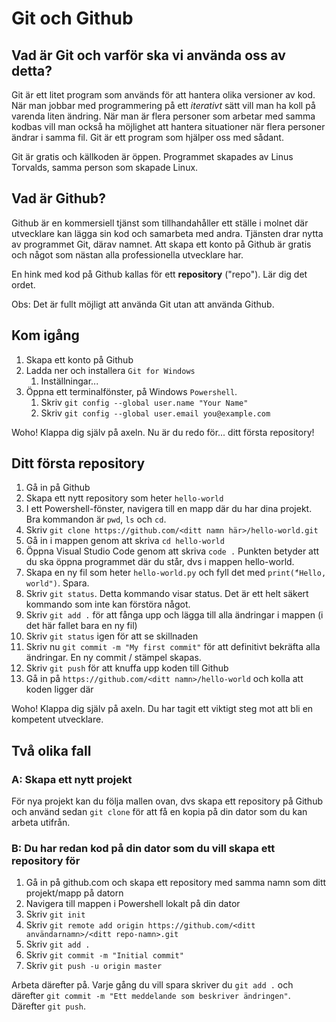 # Git och Github
## Vad är Git och varför ska vi använda oss av detta?
Git är ett litet program som används för att hantera olika versioner av kod. När man jobbar med programmering på ett *iterativt* sätt vill man ha koll på varenda liten ändring. När man är flera personer som arbetar med samma kodbas vill man också ha möjlighet att hantera situationer när flera personer ändrar i samma fil. Git är ett program som hjälper oss med sådant.

Git är gratis och källkoden är öppen. Programmet skapades av Linus Torvalds, samma person som skapade Linux.

## Vad är Github?
Github är en kommersiell tjänst som tillhandahåller ett ställe i molnet där utvecklare kan lägga sin kod och samarbeta med andra. Tjänsten drar nytta av programmet Git, därav namnet. Att skapa ett konto på Github är gratis och något som nästan alla professionella utvecklare har.

En hink med kod på Github kallas för ett **repository** ("repo"). Lär dig det ordet.

Obs: Det är fullt möjligt att använda Git utan att använda Github.

## Kom igång
1. Skapa ett konto på Github
2. Ladda ner och installera `Git for Windows`
   1. Inställningar...
3. Öppna ett terminalfönster, på Windows `Powershell`.
   1. Skriv `git config --global user.name "Your Name"`
   2. Skriv `git config --global user.email you@example.com`

Woho! Klappa dig själv på axeln. Nu är du redo för... ditt första repository!

## Ditt första repository
1. Gå in på Github
2. Skapa ett nytt repository som heter `hello-world`
3. I ett Powershell-fönster, navigera till en mapp där du har dina projekt. Bra kommandon är `pwd`, `ls` och `cd`.
4. Skriv `git clone https://github.com/<ditt namn här>/hello-world.git`
5. Gå in i mappen genom att skriva `cd hello-world`
6. Öppna Visual Studio Code genom att skriva `code .` Punkten betyder att du ska öppna programmet där du står, dvs i mappen hello-world.
7. Skapa en ny fil som heter `hello-world.py` och fyll det med `print(̈́"Hello, world")`. Spara.
8. Skriv `git status`. Detta kommando visar status. Det är ett helt säkert kommando som inte kan förstöra något.
9. Skriv `git add .` för att fånga upp och lägga till alla ändringar i mappen (i det här fallet bara en ny fil)
10. Skriv `git status` igen för att se skillnaden
11. Skriv nu `git commit -m "My first commit"` för att definitivt bekräfta alla ändringar. En ny commit / stämpel skapas.
12. Skriv `git push` för att knuffa upp koden till Github
13. Gå in på `https://github.com/<ditt namn>/hello-world` och kolla att koden ligger där

Woho! Klappa dig själv på axeln. Du har tagit ett viktigt steg mot att bli en kompetent utvecklare.

## Två olika fall

### A: Skapa ett nytt projekt
För nya projekt kan du följa mallen ovan, dvs skapa ett repository på Github och använd sedan `git clone` för att få en kopia på din dator som du kan arbeta utifrån.

### B: Du har redan kod på din dator som du vill skapa ett repository för
1. Gå in på github.com och skapa ett repository med samma namn som ditt projekt/mapp på datorn
2. Navigera till mappen i Powershell lokalt på din dator
3. Skriv `git init`
4. Skriv `git remote add origin https://github.com/<ditt användarnamn>/<ditt repo-namn>.git`
5. Skriv `git add .`
6. Skriv `git commit -m "Initial commit"`
7. Skriv `git push -u origin master`

Arbeta därefter på. Varje gång du vill spara skriver du `git add .` och därefter `git commit -m "Ett meddelande som beskriver ändringen"`. Därefter `git push`.
